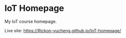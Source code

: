 <!-- @user_context_start -->
# IoT Homepage

My IoT course homepage.

Live site: https://Rickon-yucheng.github.io/IoT-homepage/
<!-- @user_context_end -->
